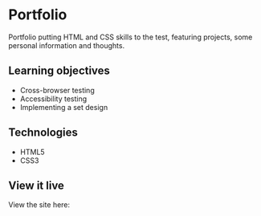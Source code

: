 # Portfolio

Portfolio putting HTML and CSS skills to the test, featuring projects, some personal information and thoughts.

## Learning objectives

* Cross-browser testing
* Accessibility testing
* Implementing a set design

## Technologies

* HTML5
* CSS3

## View it live

View the site here: